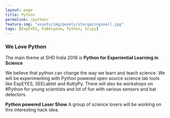 ```yaml
---
layout: page
title: Python
permalink: /python/
feature-img: "assets/img/pexels/stargazingsmall.jpg"
tags: [ExpEYES, PyBelgaum, Python, Scipy]
---
```

### We Love Python
The main theme at SHD India 2018 is **Python for Experiential Learning in Science**

We believe that python can change the way we learn and teach science. We will be experimenting with Python powered open source science lab tools like ExpEYES, SEELablet and KuttyPy. There will also be workshops on #Python for young scientists and lot of fun with various sensors and  bat detectors.

**Python powered Laser Show** A group of science lovers will be working on this interesting hack idea.
